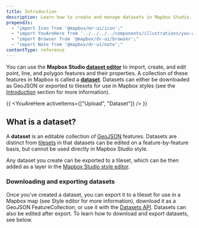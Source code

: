 ```yaml
---
title: Introduction
description: Learn how to create and manage datasets in Mapbox Studio.
prependJs:
  - "import Icon from '@mapbox/mr-ui/icon';"
  - "import YouAreHere from '../../../../components/illustrations/you-are-here';"
  - "import Browser from '@mapbox/dr-ui/browser';"
  - "import Note from '@mapbox/dr-ui/note';"
contentType: reference
---
```


You can use the **Mapbox Studio [dataset editor](https://www.mapbox.com/studio/datasets/)** to import, create, and edit point, line, and polygon features and their properties. A collection of these features in Mapbox is called a **[dataset](https://www.mapbox.com/help/define-dataset)**. Datasets can either be downloaded as GeoJSON or exported to tilesets for use in Mapbox styles (see the [Introduction](https://www.mapbox.com/help/studio-manual) section for more information).

{{
  <YouAreHere
    activeItems={["Upload", "Dataset"]}
  />
}}

## What is a dataset?

A **dataset** is an editable collection of [GeoJSON](https://www.mapbox.com/help/define-geojson) features. Datasets are distinct from [tilesets](https://www.mapbox.com/help/define-tileset) in that datasets can be edited on a feature-by-feature basis, but cannot be used directly in Mapbox Studio style.

Any dataset you create can be exported to a tileset, which can be then added as a layer in the [Mapbox Studio style editor](/studio-manual/reference/styles/#style-editor).

### Downloading and exporting datasets

Once you've created a dataset, you can export it to a tileset for use in a Mapbox map (see Style editor for more information), download it as a GeoJSON FeatureCollection, or use it with the [Datasets API](https://www.mapbox.com/api-documentation/maps/#datasets). Datasets can also be edited after export. To learn how to download and export datasets, see below.
